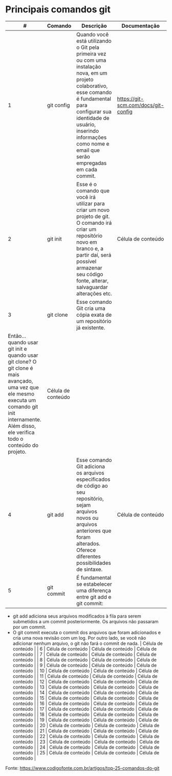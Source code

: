 # Principais comandos git

| # | Comando |  Descrição  |  Documentação  |
| ------------------- | ------------------- | ------------------- | ------------------- |
| 1 |  git config |  Quando você está utilizando o Git pela primeira vez ou com uma instalação nova, em um projeto colaborativo, esse comando é fundamental para configurar sua identidade de usuário, inserindo informações como nome e email que serão empregadas em cada commit. |  https://git-scm.com/docs/git-config |
| 2 |  git init |  Esse é o comando que você irá utilizar para criar um novo projeto de git. O comando irá criar um repositório novo em branco e, a partir daí, será possível armazenar seu código fonte, alterar, salvaguardar alterações etc. |  Célula de conteúdo |
| 3 |  git clone |  Esse comando Git cria uma cópia exata de um repositório já existente.
Então… quando usar git init e quando usar git clone? O git clone é mais avançado, uma vez que ele mesmo executa um comando git init internamente. Além disso, ele verifica todo o conteúdo do projeto. |  Célula de conteúdo |
| 4 |  git add |  Esse comando Git adiciona os arquivos especificados de código ao seu repositório, sejam arquivos novos ou arquivos anteriores que foram alterados. Oferece diferentes possibilidades de sintaxe. |  Célula de conteúdo |
| 5 |  git commit |  É fundamental se estabelecer uma diferença entre git add e git commit:
- git add adiciona seus arquivos modificados à fila para serem submetidos a um commit posteriormente. Os arquivos não passaram por um commit.
- O git commit executa o commit dos arquivos que foram adicionados e cria uma nova revisão com um log. Por outro lado, se você não adicionar nenhum arquivo, o git não fará o commit de nada. |  Célula de conteúdo |
| 6 |  Célula de conteúdo |  Célula de conteúdo |  Célula de conteúdo |
| 7 |  Célula de conteúdo |  Célula de conteúdo |  Célula de conteúdo |
| 8 |  Célula de conteúdo |  Célula de conteúdo |  Célula de conteúdo |
| 9 |  Célula de conteúdo |  Célula de conteúdo |  Célula de conteúdo |
| 10 |  Célula de conteúdo |  Célula de conteúdo |  Célula de conteúdo |
| 11 |  Célula de conteúdo |  Célula de conteúdo |  Célula de conteúdo |
| 12 |  Célula de conteúdo |  Célula de conteúdo |  Célula de conteúdo |
| 13 |  Célula de conteúdo |  Célula de conteúdo |  Célula de conteúdo |
| 14 |  Célula de conteúdo |  Célula de conteúdo |  Célula de conteúdo |
| 15 |  Célula de conteúdo |  Célula de conteúdo |  Célula de conteúdo |
| 16 |  Célula de conteúdo |  Célula de conteúdo |  Célula de conteúdo |
| 17 |  Célula de conteúdo |  Célula de conteúdo |  Célula de conteúdo |
| 18 |  Célula de conteúdo |  Célula de conteúdo |  Célula de conteúdo |
| 19 |  Célula de conteúdo |  Célula de conteúdo |  Célula de conteúdo |
| 20 |  Célula de conteúdo |  Célula de conteúdo |  Célula de conteúdo |
| 21 |  Célula de conteúdo |  Célula de conteúdo |  Célula de conteúdo |
| 22 |  Célula de conteúdo |  Célula de conteúdo |  Célula de conteúdo |
| 23 |  Célula de conteúdo |  Célula de conteúdo |  Célula de conteúdo |
| 24 |  Célula de conteúdo |  Célula de conteúdo |  Célula de conteúdo |
| 25 |  Célula de conteúdo |  Célula de conteúdo |  Célula de conteúdo |



Fonte: https://www.codigofonte.com.br/artigos/top-25-comandos-do-git
